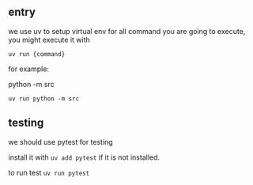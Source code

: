 ## entry

we use uv to setup virtual env
for all command you are going to execute, you might execute it with 

`uv run {command}`

for example:

python -m src

`uv run python -m src`

## testing
we should  use pytest for testing

install it with `uv add pytest` if it is not installed.

to run test
`uv run pytest`

